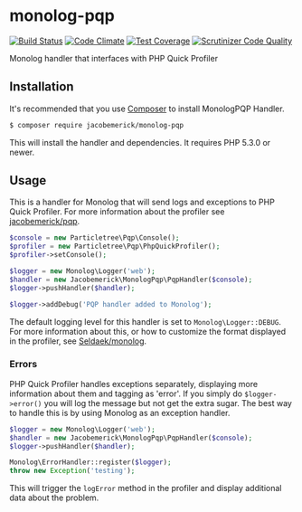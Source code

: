 # monolog-pqp

[![Build Status](https://travis-ci.org/jacobemerick/monolog-pqp.svg?branch=master)](https://travis-ci.org/jacobemerick/monolog-pqp)
[![Code Climate](https://codeclimate.com/github/jacobemerick/monolog-pqp/badges/gpa.svg)](https://codeclimate.com/github/jacobemerick/monolog-pqp)
[![Test Coverage](https://codeclimate.com/github/jacobemerick/monolog-pqp/badges/coverage.svg)](https://codeclimate.com/github/jacobemerick/monolog-pqp/coverage)
[![Scrutinizer Code Quality](https://scrutinizer-ci.com/g/jacobemerick/monolog-pqp/badges/quality-score.png?b=master)](https://scrutinizer-ci.com/g/jacobemerick/monolog-pqp/?branch=master)

Monolog handler that interfaces with PHP Quick Profiler

## Installation
It's recommended that you use [Composer](https://getcomposer.org/) to install MonologPQP Handler.

```bash
$ composer require jacobemerick/monolog-pqp
```

This will install the handler and dependencies. It requires PHP 5.3.0 or newer.

## Usage
This is a handler for Monolog that will send logs and exceptions to PHP Quick Profiler. For more information about the profiler see [jacobemerick/pqp](https://github.com/jacobemerick/pqp).

```php
$console = new Particletree\Pqp\Console();
$profiler = new Particletree\Pqp\PhpQuickProfiler();
$profiler->setConsole();

$logger = new Monolog\Logger('web');
$handler = new Jacobemerick\MonologPqp\PqpHandler($console);
$logger->pushHandler($handler);

$logger->addDebug('PQP handler added to Monolog');
```

The default logging level for this handler is set to `Monolog\Logger::DEBUG`. For more information about this, or how to customize the format displayed in the profiler, see [Seldaek/monolog](https://github.com/Seldaek/monolog).

### Errors
PHP Quick Profiler handles exceptions separately, displaying more information about them and tagging as 'error'. If you simply do `$logger->error()` you will log the message but not get the extra sugar. The best way to handle this is by using Monolog as an exception handler.

```php
$logger = new Monolog\Logger('web');
$handler = new Jacobemerick\MonologPqp\PqpHandler($console);
$logger->pushHandler($handler);

Monolog\ErrorHandler::register($logger);
throw new Exception('testing');
```

This will trigger the `logError` method in the profiler and display additional data about the problem.

